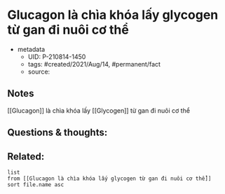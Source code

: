 # Glucagon là chìa khóa lấy glycogen từ gan đi nuôi cơ thể

- metadata
	- UID: P-210814-1450
	- tags: #created/2021/Aug/14, #permanent/fact 
	- source: 

## Notes
[[Glucagon]] là chìa khóa lấy [[Glycogen]] từ gan đi nuôi cơ thể

## Questions & thoughts:

## Related:
```dataview
list
from [[Glucagon là chìa khóa lấy glycogen từ gan đi nuôi cơ thể]]
sort file.name asc
```
